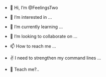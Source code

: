 - 👋 Hi, I’m @FeelingsTwo
- 👀 I’m interested in ...
- 🌱 I’m currently learning ...
- 💞️ I’m looking to collaborate on ...
- 📫 How to reach me ...
- ✌️ I need to strengthen my command lines ...

- 🙏 Teach me?..
<!---


<!---
FeelingsTwo/FeelingsTwo is a ✨ special ✨ repository because its `README.md` (this file) appears on your GitHub profile.
You can click the Preview link to take a look at your changes.
--->
